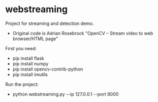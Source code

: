 # webstreaming

Project for streaming and detection demo.
- Original code is Adrian Rosebrock "OpenCV – Stream video to web browser/HTML page" 

First you need: 
- pip install flask
- pip install numpy
- pip install opencv-contrib-python
- pip install imutils

 Run the project:
 - python webstreaming.py --ip 127.0.0.1 --port 8000
